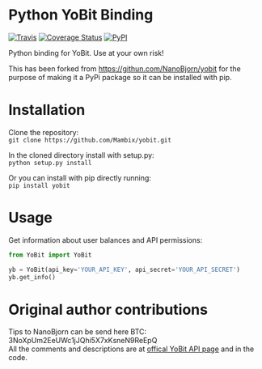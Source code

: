 # Python YoBit Binding
[![Travis](https://img.shields.io/travis/Mambix/yobit.svg)](https://travis-ci.org/Mambix/yobit)
[![Coverage Status](https://coveralls.io/repos/github/Mambix/yobit/badge.svg?branch=master)](https://coveralls.io/github/Mambix/yobit?branch=master)
[![PyPI](https://img.shields.io/pypi/v/yobit.svg)](https://pypi.python.org/pypi/yobit)  

Python binding for YoBit. Use at your own risk!

This has been forked from https://githun.com/NanoBjorn/yobit for the purpose of making it a PyPi package so it can be installed with pip.

# Installation

Clone the repository:  
`git clone https://github.com/Mambix/yobit.git`

In the cloned directory install with setup.py:  
`python setup.py install`

Or you can install with pip directly running:  
`pip install yobit`

# Usage
Get information about user balances and API permissions:
```Python
from YoBit import YoBit

yb = YoBit(api_key='YOUR_API_KEY', api_secret='YOUR_API_SECRET')
yb.get_info()
```

# Original author contributions

Tips to NanoBjorn can be send here BTC: 3NoXpUm2EeUWc1jJQhi5X7xKsneN9ReEpQ  
All the comments and descriptions are at [offical YoBit API page](https://yobit.net/en/api) and in the code.

